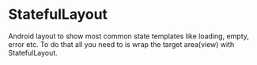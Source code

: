 # StatefulLayout
Android layout to show most common state templates like loading, empty, error etc. To do that all you need to is wrap the target
area(view) with StatefulLayout.